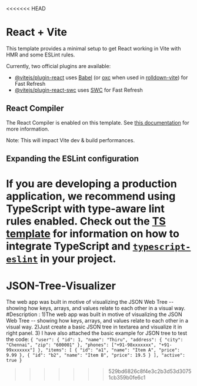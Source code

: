 <<<<<<< HEAD
# React + Vite

This template provides a minimal setup to get React working in Vite with HMR and some ESLint rules.

Currently, two official plugins are available:

- [@vitejs/plugin-react](https://github.com/vitejs/vite-plugin-react/blob/main/packages/plugin-react) uses [Babel](https://babeljs.io/) (or [oxc](https://oxc.rs) when used in [rolldown-vite](https://vite.dev/guide/rolldown)) for Fast Refresh
- [@vitejs/plugin-react-swc](https://github.com/vitejs/vite-plugin-react/blob/main/packages/plugin-react-swc) uses [SWC](https://swc.rs/) for Fast Refresh

## React Compiler

The React Compiler is enabled on this template. See [this documentation](https://react.dev/learn/react-compiler) for more information.

Note: This will impact Vite dev & build performances.

## Expanding the ESLint configuration

If you are developing a production application, we recommend using TypeScript with type-aware lint rules enabled. Check out the [TS template](https://github.com/vitejs/vite/tree/main/packages/create-vite/template-react-ts) for information on how to integrate TypeScript and [`typescript-eslint`](https://typescript-eslint.io) in your project.
=======
# JSON-Tree-Visualizer
The web app was built in motive of visualizing the JSON Web Tree -- showing how keys, arrays, and values relate to each other in a visual way.
#Description :
 1)The web app was built in motive of visualizing the JSON Web Tree -- showing how keys, arrays, and values relate to each other in a visual way.
 2)Just create a basic JSON tree in textarea and visualize it in right panel.
 3) I have also attached the basic example for JSON tree to test the code:
 ``
 {
  "user": {
    "id": 1,
    "name": "Thiru",
    "address": { "city": "Chennai", "zip": "600001" },
    "phones": ["+91-98xxxxxxx", "+91-99xxxxxxx"]
  },
  "items": [
    { "id": "a1", "name": "Item A", "price": 9.99 },
    { "id": "b2", "name": "Item B", "price": 19.5 }
  ],
  "active": true
}
``
>>>>>>> 529bd6826c8f4e3c2b3d53d30751cb359b0fe6c1
